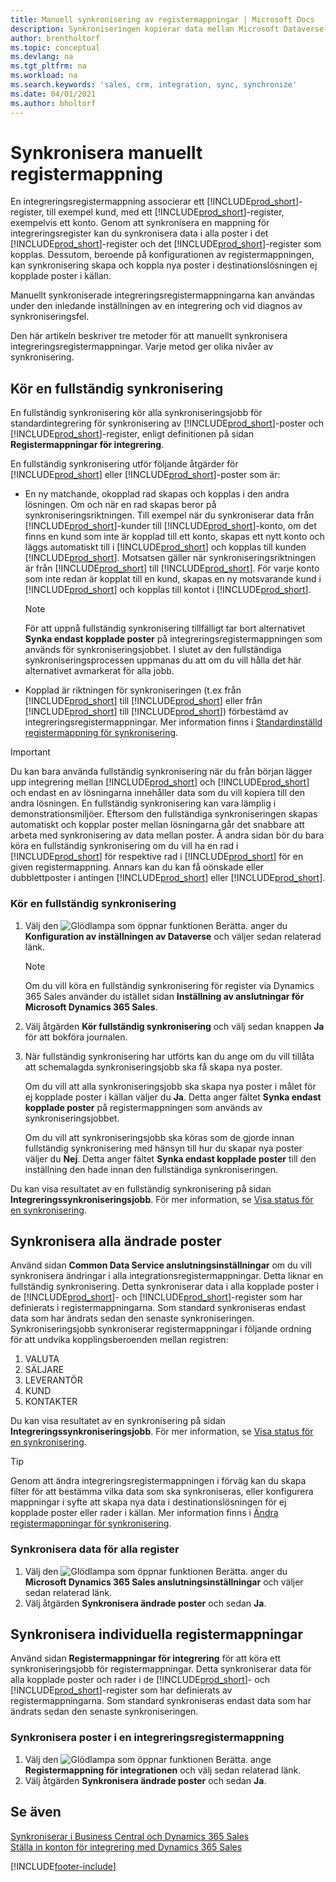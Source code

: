 ```yaml
---
title: Manuell synkronisering av registermappningar | Microsoft Docs
description: Synkroniseringen kopierar data mellan Microsoft Dataverse-register och Business Central så att båda systemen hålls uppdaterade.
author: brentholtorf
ms.topic: conceptual
ms.devlang: na
ms.tgt_pltfrm: na
ms.workload: na
ms.search.keywords: 'sales, crm, integration, sync, synchronize'
ms.date: 04/01/2021
ms.author: bholtorf
---
```


# <a name="manually-synchronize-table-mappings" />Synkronisera manuellt registermappning


En integreringsregistermappning associerar ett [!INCLUDE[prod_short](includes/prod_short.md)]-register, till exempel kund, med ett [!INCLUDE[prod_short](includes/cds_long_md.md)]-register, exempelvis ett konto. Genom att synkronisera en mappning för integreringsregister kan du synkronisera data i alla poster i det [!INCLUDE[prod_short](includes/prod_short.md)]-register och det [!INCLUDE[prod_short](includes/cds_long_md.md)]-register som kopplas. Dessutom, beroende på konfigurationen av registermappningen, kan synkronisering skapa och koppla nya poster i destinationslösningen ej kopplade poster i källan.  

Manuellt synkroniserade integreringsregistermappningarna kan användas under den inledande inställningen av en integrering och vid diagnos av synkroniseringsfel.  

Den här artikeln beskriver tre metoder för att manuellt synkronisera integreringsregistermappningar. Varje metod ger olika nivåer av synkronisering.

## <a name="run-a-full-synchronization" />Kör en fullständig synkronisering
En fullständig synkronisering kör alla synkroniseringsjobb för standardintegrering för synkronisering av [!INCLUDE[prod_short](includes/prod_short.md)]-poster och [!INCLUDE[prod_short](includes/cds_long_md.md)]-register, enligt definitionen på sidan **Registermappningar för integrering**. 

En fullständig synkronisering utför följande åtgärder för [!INCLUDE[prod_short](includes/prod_short.md)] eller [!INCLUDE[prod_short](includes/cds_long_md.md)]-poster som är:

* En ny matchande, okopplad rad skapas och kopplas i den andra lösningen.
Om och när en rad skapas beror på synkroniseringsriktningen. Till exempel när du synkroniserar data från [!INCLUDE[prod_short](includes/prod_short.md)]-kunder till [!INCLUDE[prod_short](includes/cds_long_md.md)]-konto, om det finns en kund som inte är kopplad till ett konto, skapas ett nytt konto och läggs automatiskt till i [!INCLUDE[prod_short](includes/cds_long_md.md)] och kopplas till kunden [!INCLUDE[prod_short](includes/prod_short.md)]. Motsatsen gäller när synkroniseringsriktningen är från [!INCLUDE[prod_short](includes/cds_long_md.md)] till [!INCLUDE[prod_short](includes/prod_short.md)]. För varje konto som inte redan är kopplat till en kund, skapas en ny motsvarande kund i [!INCLUDE[prod_short](includes/prod_short.md)] och kopplas till kontot i [!INCLUDE[prod_short](includes/cds_long_md.md)].  

     > [!NOTE]  
     >  För att uppnå fullständig synkronisering tillfälligt tar bort alternativet **Synka endast kopplade poster** på integreringsregistermappningen som används för synkroniseringsjobbet. I slutet av den fullständiga synkroniseringsprocessen uppmanas du att om du vill hålla det här alternativet avmarkerat för alla jobb.  

* Kopplad är riktningen för synkroniseringen (t.ex från [!INCLUDE[prod_short](includes/prod_short.md)] till [!INCLUDE[prod_short](includes/cds_long_md.md)] eller från [!INCLUDE[prod_short](includes/cds_long_md.md)] till [!INCLUDE[prod_short](includes/prod_short.md)]) förbestämd av integreringsregistermappningar. Mer information finns i [Standardinställd registermappning för synkronisering](admin-synchronizing-business-central-and-sales.md#standard-table-mapping-for-synchronization).  

> [!IMPORTANT]  
>  Du kan bara använda fullständig synkronisering när du från början lägger upp integrering mellan [!INCLUDE[prod_short](includes/prod_short.md)] och [!INCLUDE[prod_short](includes/cds_long_md.md)] och endast en av lösningarna innehåller data som du vill kopiera till den andra lösningen. En fullständig synkronisering kan vara lämplig i demonstrationsmiljöer. Eftersom den fullständiga synkroniseringen skapas automatiskt och kopplar poster mellan lösningarna går det snabbare att arbeta med synkronisering av data mellan poster. Å andra sidan bör du bara köra en fullständig synkronisering om du vill ha en rad i [!INCLUDE[prod_short](includes/prod_short.md)] för respektive rad i [!INCLUDE[prod_short](includes/cds_long_md.md)] för en given registermappning. Annars kan du kan få oönskade eller dubblettposter i antingen [!INCLUDE[prod_short](includes/prod_short.md)] eller [!INCLUDE[prod_short](includes/cds_long_md.md)].  

### <a name="to-run-a-full-synchronization" />Kör en fullständig synkronisering
1.  Välj den ![Glödlampa som öppnar funktionen Berätta.](media/ui-search/search_small.png "Berätta vad du vill göra") anger du **Konfiguration av inställningen av Dataverse** och väljer sedan relaterad länk.

    > [!NOTE]
    > Om du vill köra en fullständig synkronisering för register via Dynamics 365 Sales använder du istället sidan **Inställning av anslutningar för Microsoft Dynamics 365 Sales**.

2.  Välj åtgärden **Kör fullständig synkronisering** och välj sedan knappen **Ja** för att bokföra journalen.  
3.  När fullständig synkronisering har utförts kan du ange om du vill tillåta att schemalagda synkroniseringsjobb ska få skapa nya poster.  

    Om du vill att alla synkroniseringsjobb ska skapa nya poster i målet för ej kopplade poster i källan väljer du **Ja**. Detta anger fältet **Synka endast kopplade poster** på registermappningen som används av synkroniseringsjobbet.  

    Om du vill att synkroniseringsjobb ska köras som de gjorde innan fullständig synkronisering med hänsyn till hur du skapar nya poster väljer du **Nej**. Detta anger fältet **Synka endast kopplade poster** till den inställning den hade innan den fullständiga synkroniseringen.  

Du kan visa resultatet av en fullständig synkronisering på sidan **Integreringssynkroniseringsjobb**. För mer information, se [Visa status för en synkronisering](admin-how-to-view-synchronization-status.md).  

## <a name="synchronizing-all-modified-records" />Synkronisera alla ändrade poster
Använd sidan **Common Data Service anslutningsinställningar** om du vill synkronisera ändringar i alla integrationsregistermappningar. Detta liknar en fullständig synkronisering. Detta synkroniserar data i alla kopplade poster i de [!INCLUDE[prod_short](includes/prod_short.md)]- och [!INCLUDE[prod_short](includes/cds_long_md.md)]-register som har definierats i registermappningarna. Som standard synkroniseras endast data som har ändrats sedan den senaste synkroniseringen. Synkroniseringsjobb synkroniserar registermappningar i följande ordning för att undvika kopplingsberoenden mellan registren:  

1.  VALUTA  
2.  SÄLJARE  
3.  LEVERANTÖR  
4.  KUND  
5.  KONTAKTER  

Du kan visa resultatet av en synkronisering på sidan **Integreringssynkroniseringsjobb**. För mer information, se [Visa status för en synkronisering](admin-how-to-view-synchronization-status.md).  

> [!TIP]  
>  Genom att ändra integreringsregistermappningen i förväg kan du skapa filter för att bestämma vilka data som ska synkroniseras, eller konfigurera mappningar i syfte att skapa nya data i destinationslösningen för ej kopplade poster eller rader i källan. Mer information finns i [Ändra registermappningar för synkronisering](admin-how-to-modify-table-mappings-for-synchronization.md).

### <a name="to-synchronize-data-for-all-tables" />Synkronisera data för alla register
1.  Välj den ![Glödlampa som öppnar funktionen Berätta.](media/ui-search/search_small.png "Berätta vad du vill göra") anger du **Microsoft Dynamics 365 Sales anslutningsinställningar** och väljer sedan relaterad länk.
2.  Välj åtgärden **Synkronisera ändrade poster** och sedan **Ja**.  

## <a name="synchronize-individual-table-mappings" />Synkronisera individuella registermappningar
Använd sidan **Registermappningar för integrering** för att köra ett synkroniseringsjobb för registermappningar. Detta synkroniserar data för alla kopplade poster och rader i de [!INCLUDE[prod_short](includes/prod_short.md)]- och [!INCLUDE[prod_short](includes/cds_long_md.md)]-register som har definierats av registermappningarna. Som standard synkroniseras endast data som har ändrats sedan den senaste synkroniseringen.  

### <a name="to-synchronize-records-of-an-integration-table-mapping" />Synkronisera poster i en integreringsregistermappning
1.  Välj den ![Glödlampa som öppnar funktionen Berätta.](media/ui-search/search_small.png "Berätta vad du vill göra") ange **Registermappning för integrationen** och välj sedan relaterad länk.
2.  Välj åtgärden **Synkronisera ändrade poster** och sedan **Ja**.  

## <a name="see-also" />Se även
[Synkroniserar i Business Central och Dynamics 365 Sales](admin-synchronizing-business-central-and-sales.md)   
[Ställa in konton för integrering med Dynamics 365 Sales](admin-setting-up-integration-with-dynamics-sales.md)   


[!INCLUDE[footer-include](includes/footer-banner.md)]
